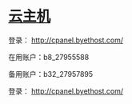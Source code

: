 # [云主机](https://byet.host/)

登录： http://cpanel.byethost.com/

在用账户：b8_27955588

备用账户：b32_27957895

登录： http://cpanel.byethost.com/
